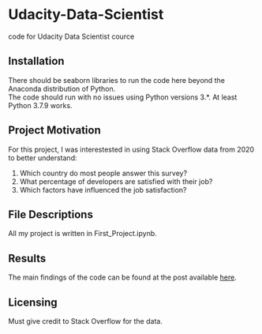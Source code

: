 # Udacity-Data-Scientist
code for Udacity Data Scientist cource

## Installation
There should be seaborn libraries to run the code here beyond the Anaconda distribution of Python.   
The code should run with no issues using Python versions 3.*. At least Python 3.7.9 works.

## Project Motivation
For this project, I was interestested in using Stack Overflow data from 2020 to better understand:

1. Which country do most people answer this survey?
2. What percentage of developers are satisfied with their job?
3. Which factors have influenced the job satisfaction?

## File Descriptions
All my project is written in First_Project.ipynb.

## Results
The main findings of the code can be found at the post available [here](https://10seiji18.medium.com/what-percentage-of-developers-are-satisfied-with-their-job-63dadc1619f6).

## Licensing
Must give credit to Stack Overflow for the data.
